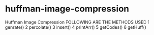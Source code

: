 # huffman-image-compression
Huffman Image Compression
FOLLOWING ARE THE METHODS USED
1 genrate()
2 percolate()
3 insert()
4 printArr()
5 getCodes()
6 getHuff()
